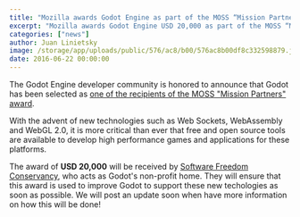 ```yaml
---
title: "Mozilla awards Godot Engine as part of the MOSS “Mission Partners” program"
excerpt: "Mozilla awards Godot Engine USD 20,000 as part of the MOSS “Mission Partners” program, to support the development of Godot's WebAssembly and WebGL 2 integration."
categories: ["news"]
author: Juan Linietsky
image: /storage/app/uploads/public/576/ac8/b00/576ac8b00df8c332598879.jpg
date: 2016-06-22 00:00:00
---
```


The Godot Engine developer community is honored to announce that Godot has been selected as [one of the recipients of the MOSS "Mission Partners" award](https://blog.mozilla.org/blog/2016/06/22/mozilla-awards-385000-to-open-source-projects-as-part-of-moss-mission-partners-program).

With the advent of new technologies such as Web Sockets, WebAssembly and WebGL 2.0, it is more critical than ever that free and open source tools are available to develop high performance games and applications for these platforms.

The award of **USD 20,000** will be received by [Software Freedom Conservancy](https://sfconservancy.org), who acts as Godot's non-profit home. They will ensure that this award is used to improve Godot to support these new techologies as soon as possible. We will post an update soon when have more information on how this will be done!
